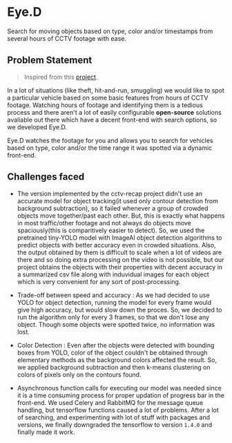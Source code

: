 # Eye.D

Search for moving objects based on type, color and/or timestamps from several hours of CCTV footage with ease.

## Problem Statement

>Inspired from this [project](https://github.com/eonr/cctv-recap).

In a lot of situations (like theft, hit-and-run, smuggling) we would like to spot a particular vehicle based on some basic features from hours of CCTV footage. Watching hours of footage and identifying them is a tedious process and there aren't a lot of easily configurable **open-source** solutions avaliable out there which have a decent front-end with search options, so we developed Eye.D.

Eye.D watches the footage for you and allows you to search for vehicles based on type, color and/or the time range it was spotted via a dynamic front-end.

## Challenges faced 

- The version implemented by the cctv-recap project didn't use an accurate model for object tracking(it used only contour detection from background subtraction), so it failed whenever a group of crowded objects move together/past each other. But, this is exactly what happens in most traffic/other footage and not always do objects move spaciously(this is comparitively easier to detect). So, we used the pretrained tiny-YOLO model with ImageAI object detection algorithms to predict objects with better accuracy even in crowded situations. Also, the output obtained by them is difficult to scale when a lot of videos are there and so doing extra processing on the video is not possible, but our project obtains the objects with their properties with decent accuracy in a summarized csv file along with induvidual images for each object which is very convenient for any sort of post-processing.

- Trade-off between speed and accuracy : As we had decided to use YOLO for object detection, running the model for every frame would give high accuracy, but would slow down the proces. So, we decided to run the algorithm only for every 3 frames, so that we don't lose any object. Though some objects were spotted twice, no information was lost.
- Color Detection : Even after the objects were detected with bounding boxes from YOLO, color of the object couldn't be obtained through elementary methods as the background colors affected the result. So, we applied background subtraction and then k-means clustering on colors of pixels only on the contours found.
- Asynchronous function calls for executing our model was needed since it is a time consuming process for proper updation of progress bar in the front-end. We used Celery and RabbitMQ for the message queue handling, but tensorflow functions caused a lot of problems. After a lot of searching, and experimenting with lot of stuff with packages and versions, we finally downgraded the tensorflow to version ```1.4.0``` and finally made it work.